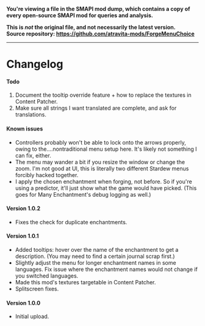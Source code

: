 **You're viewing a file in the SMAPI mod dump, which contains a copy of every open-source SMAPI mod
for queries and analysis.**

**This is _not_ the original file, and not necessarily the latest version.**  
**Source repository: https://github.com/atravita-mods/ForgeMenuChoice**

----

Changelog
==============

#### Todo
1. Document the tooltip override feature + how to replace the textures in Content Patcher.
2. Make sure all strings I want translated are complete, and ask for translations.

#### Known issues
* Controllers probably won't be able to lock onto the arrows properly, owing to the....nontraditional menu setup here. It's likely not something I can fix, either.
* The menu may wander a bit if you resize the window or change the zoom. I'm not good at UI, this is literally two different Stardew menus forcibly hacked together.
* I apply the chosen enchantment when forging, not before. So if you're using a predictor, it'll just show what the game would have picked. (This goes for Many Enchantment's debug logging as well.)

#### Version 1.0.2
* Fixes the check for duplicate enchantments.

#### Version 1.0.1
* Added tooltips: hover over the name of the enchantment to get a description. (You may need to find a certain journal scrap first.)
* Slightly adjust the menu for longer enchantment names in some languages. Fix issue where the enchantment names would not change if you switched languages.
* Made this mod's textures targetable in Content Patcher.
* Splitscreen fixes.

#### Version 1.0.0
* Initial upload.